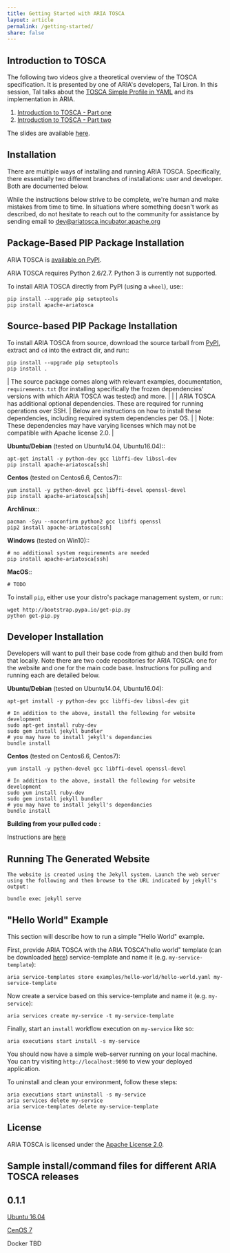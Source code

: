 ```yaml
---
title: Getting Started with ARIA TOSCA
layout: article
permalink: /getting-started/
share: false
---
```


Introduction to TOSCA
---------------------

The following two videos give a theoretical overview of the TOSCA specification. It is presented by one of ARIA's developers, Tal Liron. In this session, Tal talks about the [TOSCA Simple Profile in YAML](http://docs.oasis-open.org/tosca/TOSCA-Simple-Profile-YAML/v1.0/csprd02/TOSCA-Simple-Profile-YAML-v1.0-csprd02.html) and its implementation in ARIA.

1. [Introduction to TOSCA - Part one](https://www.youtube.com/watch?v=aMkqLI6o-58)
2. [Introduction to TOSCA - Part two](https://www.youtube.com/watch?v=6xGmpi--7-A)

The slides are available [here](https://www.slideshare.net/cloudifysource/tosca-in-practice-with-aria).

Installation
------------

There are multiple ways of installing and running ARIA TOSCA. Specifically, there
essentially two different branches of installations: user and developer. Both
are documented below.

While the instructions below strive to be complete, we're human and make mistakes from time to time. In situations where something doesn't work as described, do not hesitate to reach out to the community for assistance by sending email to dev@ariatosca.incubator.apache.org


Package-Based PIP Package Installation
--------------------------------------

ARIA TOSCA is [available on PyPI](https://pypi.python.org/pypi/apache-ariatosca).

ARIA TOSCA requires Python 2.6/2.7. Python 3 is currently not supported.

To install ARIA TOSCA directly from PyPI (using a ``wheel``), use::

    pip install --upgrade pip setuptools
    pip install apache-ariatosca


Source-based PIP Package Installation
-------------------------------------

To install ARIA TOSCA from source, download the source tarball from
[PyPI](https://pypi.python.org/pypi/apache-ariatosca), extract and ``cd`` into the extract dir, and run::

    pip install --upgrade pip setuptools
    pip install .

| The source package comes along with relevant examples, documentation, ``requirements.txt`` (for installing specifically the frozen dependencies' versions with which ARIA TOSCA was tested) and more.
|
|
| ARIA TOSCA has additional optional dependencies. These are required for running operations over SSH.
| Below are instructions on how to install these dependencies, including required system dependencies per OS.
|
| Note: These dependencies may have varying licenses which may not be compatible with Apache license 2.0.
|

**Ubuntu/Debian** (tested on Ubuntu14.04, Ubuntu16.04)::

    apt-get install -y python-dev gcc libffi-dev libssl-dev 
    pip install apache-ariatosca[ssh]

**Centos** (tested on Centos6.6, Centos7)::

    yum install -y python-devel gcc libffi-devel openssl-devel 
    pip install apache-ariatosca[ssh]

**Archlinux**::

    pacman -Syu --noconfirm python2 gcc libffi openssl
    pip2 install apache-ariatosca[ssh]

**Windows** (tested on Win10)::

    # no additional system requirements are needed
    pip install apache-ariatosca[ssh]

**MacOS**::

    # TODO


To install ``pip``, either use your distro's package management system, or run::

    wget http://bootstrap.pypa.io/get-pip.py
    python get-pip.py


Developer Installation
----------------------

Developers will want to pull their base code from github and then
build from that locally. Note there are two code repositories for
ARIA TOSCA: one for the website and one for the main code base. Instructions
for pulling and running each are detailed below. 


**Ubuntu/Debian** (tested on Ubuntu14.04, Ubuntu16.04):

    apt-get install -y python-dev gcc libffi-dev libssl-dev git

    # In addition to the above, install the following for website development
    sudo apt-get install ruby-dev
    sudo gem install jekyll bundler
    # you may have to install jekyll's dependancies 
    bundle install

**Centos** (tested on Centos6.6, Centos7):

    yum install -y python-devel gcc libffi-devel openssl-devel 

    # In addition to the above, install the following for website development
    sudo yum install ruby-dev
    sudo gem install jekyll bundler
    # you may have to install jekyll's dependancies 
    bundle install

**Building from your pulled code** :

Instructions are [here](https://cwiki.apache.org/confluence/display/ARIATOSCA/Contributing+Code)


Running The Generated Website
-----------------------------

    The website is created using the Jekyll system. Launch the web server using the following and then browse to the URL indicated by jekyll's output:

    bundle exec jekyll serve


"Hello World" Example
---------------------

This section will describe how to run a simple "Hello World" example.

First, provide ARIA TOSCA with the ARIA TOSCA"hello world" template (can be downloaded [here](https://github.com/apache/incubator-ariatosca/tree/master/examples/hello-world)) service-template and name it (e.g.
``my-service-template``):

    aria service-templates store examples/hello-world/hello-world.yaml my-service-template

Now create a service based on this service-template and name it (e.g. ``my-service``):

    aria services create my-service -t my-service-template

Finally, start an ``install`` workflow execution on ``my-service`` like so:

    aria executions start install -s my-service

You should now have a simple web-server running on your local machine. You can try visiting
``http://localhost:9090`` to view your deployed application.

To uninstall and clean your environment, follow these steps:

    aria executions start uninstall -s my-service
    aria services delete my-service
    aria service-templates delete my-service-template


License
-------

ARIA TOSCA is licensed under the
[Apache License 2.0](https://github.com/apache/incubator-ariatosca/blob/master/LICENSE).


Sample install/command files for different ARIA TOSCA releases
--------------------------------------------------------------

0.1.1                                                                                                                                          
-----                                                                                                                                          

[Ubuntu 16.04](https://github.com/apache/incubator-ariatosca-website/samples/Ubuntu/ubuntu1604_aria011)                                        

[CenOS 7](https://github.com/apache/incubator-ariatosca-website/samples/CentOS/centos7_aria011)                                                

Docker  TBD
